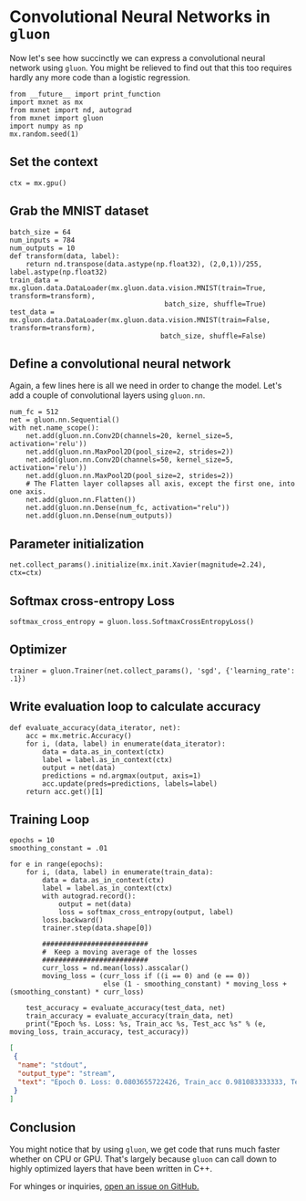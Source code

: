 # Convolutional Neural Networks in ``gluon``

Now let's see how succinctly we can express a convolutional neural network using ``gluon``. You might be relieved to find out that this too requires hardly any more code than a logistic regression. 

```{.python .input  n=1}
from __future__ import print_function
import mxnet as mx
from mxnet import nd, autograd
from mxnet import gluon
import numpy as np
mx.random.seed(1)
```

## Set the context

```{.python .input  n=2}
ctx = mx.gpu()
```

## Grab the MNIST dataset

```{.python .input  n=3}
batch_size = 64
num_inputs = 784
num_outputs = 10
def transform(data, label):
    return nd.transpose(data.astype(np.float32), (2,0,1))/255, label.astype(np.float32)
train_data = mx.gluon.data.DataLoader(mx.gluon.data.vision.MNIST(train=True, transform=transform),
                                      batch_size, shuffle=True)
test_data = mx.gluon.data.DataLoader(mx.gluon.data.vision.MNIST(train=False, transform=transform),
                                     batch_size, shuffle=False)
```

## Define a convolutional neural network

Again, a few lines here is all we need in order to change the model. Let's add a couple of convolutional layers using ``gluon.nn``.

```{.python .input  n=4}
num_fc = 512
net = gluon.nn.Sequential()
with net.name_scope():
    net.add(gluon.nn.Conv2D(channels=20, kernel_size=5, activation='relu'))
    net.add(gluon.nn.MaxPool2D(pool_size=2, strides=2))            
    net.add(gluon.nn.Conv2D(channels=50, kernel_size=5, activation='relu'))
    net.add(gluon.nn.MaxPool2D(pool_size=2, strides=2))
    # The Flatten layer collapses all axis, except the first one, into one axis.
    net.add(gluon.nn.Flatten())
    net.add(gluon.nn.Dense(num_fc, activation="relu"))
    net.add(gluon.nn.Dense(num_outputs))
```

## Parameter initialization


```{.python .input  n=5}
net.collect_params().initialize(mx.init.Xavier(magnitude=2.24), ctx=ctx)
```

## Softmax cross-entropy Loss

```{.python .input  n=6}
softmax_cross_entropy = gluon.loss.SoftmaxCrossEntropyLoss()
```

## Optimizer

```{.python .input  n=7}
trainer = gluon.Trainer(net.collect_params(), 'sgd', {'learning_rate': .1})
```

## Write evaluation loop to calculate accuracy

```{.python .input  n=8}
def evaluate_accuracy(data_iterator, net):
    acc = mx.metric.Accuracy()
    for i, (data, label) in enumerate(data_iterator):
        data = data.as_in_context(ctx)
        label = label.as_in_context(ctx)
        output = net(data)
        predictions = nd.argmax(output, axis=1)
        acc.update(preds=predictions, labels=label)
    return acc.get()[1]
```

## Training Loop

```{.python .input  n=9}
epochs = 10
smoothing_constant = .01

for e in range(epochs):
    for i, (data, label) in enumerate(train_data):
        data = data.as_in_context(ctx)
        label = label.as_in_context(ctx)
        with autograd.record():
            output = net(data)
            loss = softmax_cross_entropy(output, label)
        loss.backward()
        trainer.step(data.shape[0])
        
        ##########################
        #  Keep a moving average of the losses
        ##########################
        curr_loss = nd.mean(loss).asscalar()
        moving_loss = (curr_loss if ((i == 0) and (e == 0)) 
                       else (1 - smoothing_constant) * moving_loss + (smoothing_constant) * curr_loss)
        
    test_accuracy = evaluate_accuracy(test_data, net)
    train_accuracy = evaluate_accuracy(train_data, net)
    print("Epoch %s. Loss: %s, Train_acc %s, Test_acc %s" % (e, moving_loss, train_accuracy, test_accuracy))    
```

```{.json .output n=9}
[
 {
  "name": "stdout",
  "output_type": "stream",
  "text": "Epoch 0. Loss: 0.0803655722426, Train_acc 0.981083333333, Test_acc 0.9817\nEpoch 1. Loss: 0.0519956610579, Train_acc 0.986983333333, Test_acc 0.9871\nEpoch 2. Loss: 0.0352727754972, Train_acc 0.989416666667, Test_acc 0.9873\nEpoch 3. Loss: 0.0281875100931, Train_acc 0.991133333333, Test_acc 0.9854\nEpoch 4. Loss: 0.0269846401864, Train_acc 0.99565, Test_acc 0.99\nEpoch 5. Loss: 0.018723519692, Train_acc 0.99515, Test_acc 0.9912\nEpoch 6. Loss: 0.0192750721679, Train_acc 0.99715, Test_acc 0.9912\nEpoch 7. Loss: 0.0132102874016, Train_acc 0.996283333333, Test_acc 0.9903\nEpoch 8. Loss: 0.010889969811, Train_acc 0.998383333333, Test_acc 0.9911\nEpoch 9. Loss: 0.012427249999, Train_acc 0.998366666667, Test_acc 0.9911\n"
 }
]
```

## Conclusion

You might notice that by using ``gluon``, we get code that runs much faster whether on CPU or GPU. That's largely because ``gluon`` can call down to highly optimized layers that have been written in C++. 

For whinges or inquiries, [open an issue on  GitHub.](https://github.com/zackchase/mxnet-the-straight-dope)
